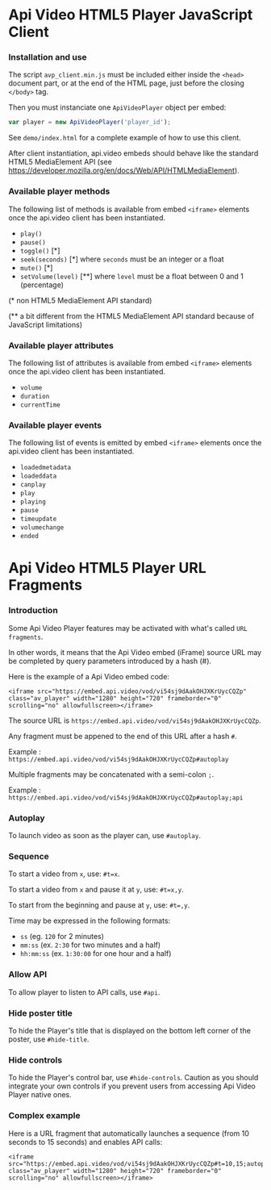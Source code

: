 Api Video HTML5 Player JavaScript Client
======================================

### Installation and use

The script `avp_client.min.js` must be included either inside the `<head>` document part, 
or at the end of the HTML page, just before the closing `</body>` tag.

Then you must instanciate one `ApiVideoPlayer` object per embed:
```javascript
var player = new ApiVideoPlayer('player_id');
```

See `demo/index.html` for a complete example of how to use this client.

After client instantiation, api.video embeds should behave like the standard 
HTML5 MediaElement API (see https://developer.mozilla.org/en/docs/Web/API/HTMLMediaElement).


### Available player methods

The following list of methods is available from embed `<iframe>` elements 
once the api.video client has been instantiated.

- `play()`
- `pause()`
- `toggle()` [*]
- `seek(seconds)` [*] where `seconds` must be an integer or a float
- `mute()` [*]
- `setVolume(level)` [**] where `level` must be a float between 0 and 1 (percentage)

(* non HTML5 MediaElement API standard)

(** a bit different from the HTML5 MediaElement API standard because of JavaScript limitations)

### Available player attributes

The following list of attributes is available from embed `<iframe>` elements 
once the api.video client has been instantiated.

- `volume`
- `duration`
- `currentTime`


### Available player events

The following list of events is emitted by embed `<iframe>` elements once the 
api.video client has been instantiated.

- `loadedmetadata`
- `loadeddata`
- `canplay`
- `play`
- `playing`
- `pause`
- `timeupdate`
- `volumechange`
- `ended`

Api Video HTML5 Player URL Fragments
==================================

### Introduction

Some Api Video Player features may be activated with what's called `URL fragments`. 

In other words, it means that the Api Video embed (iFrame) source URL may be completed by query parameters introduced by a hash (#).

Here is the example of a Api Video embed code:
```
<iframe src="https://embed.api.video/vod/vi54sj9dAakOHJXKrUycCQZp" class="av_player" width="1280" height="720" frameborder="0" scrolling="no" allowfullscreen></iframe>
```

The source URL is `https://embed.api.video/vod/vi54sj9dAakOHJXKrUycCQZp`. 

Any fragment must be appened to the end of this URL after a hash `#`.

Example : `https://embed.api.video/vod/vi54sj9dAakOHJXKrUycCQZp#autoplay`

Multiple fragments may be concatenated with a semi-colon `;`.

Example : `https://embed.api.video/vod/vi54sj9dAakOHJXKrUycCQZp#autoplay;api`


### Autoplay

To launch video as soon as the player can, use `#autoplay`.


### Sequence

To start a video from `x`, use: `#t=x`.

To start a video from `x` and pause it at `y`, use: `#t=x,y`.

To start from the beginning and pause at `y`, use: `#t=,y`.

Time may be expressed in the following formats:
- `ss` (eg. `120` for 2 minutes)
- `mm:ss` (ex. `2:30` for two minutes and a half)
- `hh:mm:ss` (ex. `1:30:00` for one hour and a half)


### Allow API

To allow player to listen to API calls, use `#api`.


### Hide poster title

To hide the Player's title that is displayed on the bottom left corner of the poster, use `#hide-title`.


### Hide controls

To hide the Player's control bar, use `#hide-controls`.
Caution as you should integrate your own controls if you prevent users from accessing Api Video Player native ones.


### Complex example

Here is a URL fragment that automatically launches a sequence (from 10 seconds to 15 seconds) and enables API calls:
```
<iframe src="https://embed.api.video/vod/vi54sj9dAakOHJXKrUycCQZp#t=10,15;autoplay;api" class="av_player" width="1280" height="720" frameborder="0" scrolling="no" allowfullscreen></iframe>
```

